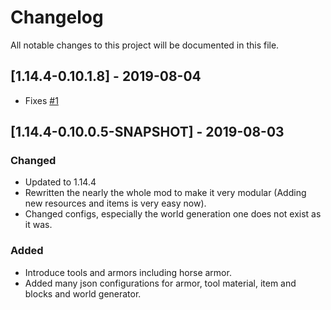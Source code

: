 # Changelog
All notable changes to this project will be documented in this file.

## [1.14.4-0.10.1.8] - 2019-08-04
- Fixes [#1](https://github.com/MC-U-Team/Useful-Resources/issues/1)

## [1.14.4-0.10.0.5-SNAPSHOT] - 2019-08-03
### Changed
- Updated to 1.14.4
- Rewritten the nearly the whole mod to make it very modular (Adding new resources and items is very easy now).
- Changed configs, especially the world generation one does not exist as it was.

### Added
- Introduce tools and armors including horse armor.
- Added many json configurations for armor, tool material, item and blocks and world generator.